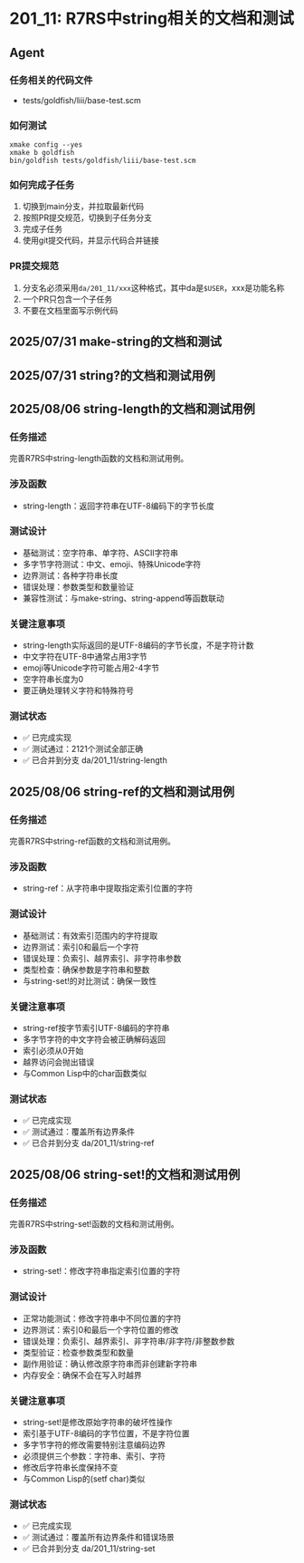 # 201_11: R7RS中string相关的文档和测试
## Agent
### 任务相关的代码文件
- tests/goldfish/liii/base-test.scm

### 如何测试
```
xmake config --yes
xmake b goldfish
bin/goldfish tests/goldfish/liii/base-test.scm
```
### 如何完成子任务
1. 切换到main分支，并拉取最新代码
2. 按照PR提交规范，切换到子任务分支
3. 完成子任务
4. 使用git提交代码，并显示代码合并链接


### PR提交规范
1. 分支名必须采用`da/201_11/xxx`这种格式，其中da是`$USER`，xxx是功能名称
2. 一个PR只包含一个子任务
3. 不要在文档里面写示例代码

## 2025/07/31 make-string的文档和测试
## 2025/07/31 string?的文档和测试用例
## 2025/08/06 string-length的文档和测试用例

### 任务描述
完善R7RS中string-length函数的文档和测试用例。

### 涉及函数
- string-length：返回字符串在UTF-8编码下的字节长度

### 测试设计
- 基础测试：空字符串、单字符、ASCII字符串
- 多字节字符测试：中文、emoji、特殊Unicode字符
- 边界测试：各种字符串长度
- 错误处理：参数类型和数量验证
- 兼容性测试：与make-string、string-append等函数联动

### 关键注意事项
- string-length实际返回的是UTF-8编码的字节长度，不是字符计数
- 中文字符在UTF-8中通常占用3字节
- emoji等Unicode字符可能占用2-4字节
- 空字符串长度为0
- 要正确处理转义字符和特殊符号

### 测试状态
- ✅ 已完成实现
- ✅ 测试通过：2121个测试全部正确
- ✅ 已合并到分支 da/201_11/string-length

## 2025/08/06 string-ref的文档和测试用例

### 任务描述
完善R7RS中string-ref函数的文档和测试用例。

### 涉及函数
- string-ref：从字符串中提取指定索引位置的字符

### 测试设计
- 基础测试：有效索引范围内的字符提取
- 边界测试：索引0和最后一个字符
- 错误处理：负索引、越界索引、非字符串参数
- 类型检查：确保参数是字符串和整数
- 与string-set!的对比测试：确保一致性

### 关键注意事项
- string-ref按字节索引UTF-8编码的字符串
- 多字节字符的中文字符会被正确解码返回
- 索引必须从0开始
- 越界访问会抛出错误
- 与Common Lisp中的char函数类似

### 测试状态
- ✅ 已完成实现
- ✅ 测试通过：覆盖所有边界条件
- ✅ 已合并到分支 da/201_11/string-ref

## 2025/08/06 string-set!的文档和测试用例

### 任务描述
完善R7RS中string-set!函数的文档和测试用例。

### 涉及函数
- string-set!：修改字符串指定索引位置的字符

### 测试设计
- 正常功能测试：修改字符串中不同位置的字符
- 边界测试：索引0和最后一个字符位置的修改
- 错误处理：负索引、越界索引、非字符串/非字符/非整数参数
- 类型验证：检查参数类型和数量
- 副作用验证：确认修改原字符串而非创建新字符串
- 内存安全：确保不会在写入时越界

### 关键注意事项
- string-set!是修改原始字符串的破坏性操作
- 索引基于UTF-8编码的字节位置，不是字符位置
- 多字节字符的修改需要特别注意编码边界
- 必须提供三个参数：字符串、索引、字符
- 修改后字符串长度保持不变
- 与Common Lisp的(setf char)类似

### 测试状态
- ✅ 已完成实现
- ✅ 测试通过：覆盖所有边界条件和错误场景
- ✅ 已合并到分支 da/201_11/string-set
